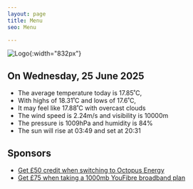 ```yaml
---
layout: page
title: Menu
seo: Menu

---
```


![Logo](/images/logo.jpg){:width="832px"}

<!-- weather_marker starts -->
## On Wednesday, 25 June 2025

- The average temperature today is 17.85˚C,
- With highs of 18.31˚C and lows of 17.6˚C,
- It may feel like 17.88˚C with overcast clouds
- The wind speed is 2.24m/s and visibility is 10000m
- The pressure is 1009hPa and humidity is 84%
- The sun will rise at 03:49 and set at 20:31

<!-- weather_marker ends -->

## Sponsors

- [Get £50 credit when switching to Octopus Energy](https://bit.ly/3oD1nnS)
- [Get £75 when taking a 1000mb YouFibre broadband plan](https://aklam.io/91zWhU?)
